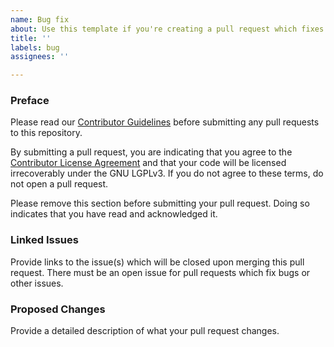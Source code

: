 ```yaml
---
name: Bug fix
about: Use this template if you're creating a pull request which fixes another bug or issue
title: ''
labels: bug
assignees: ''

---
```


### Preface

Please read our [Contributor Guidelines](https://github.com/CaffeineMC/lithium-fabric/blob/1.17.x/dev/CONTRIBUTING.md)
before submitting any pull requests to this repository.

By submitting a pull request, you are indicating that you agree to
the [Contributor License Agreement](https://github.com/CaffeineMC/lithium-fabric/blob/1.17.x/dev/CONTRIBUTING.md#contributor-license-agreement-cla)
and that your code will be licensed irrecoverably under the GNU LGPLv3. If you do not agree to these terms, do not open
a pull request.

Please remove this section before submitting your pull request. Doing so indicates that you have read and acknowledged
it.

### Linked Issues
Provide links to the issue(s) which will be closed upon merging this pull request. There must be an open issue for
pull requests which fix bugs or other issues.

### Proposed Changes
Provide a detailed description of what your pull request changes.
